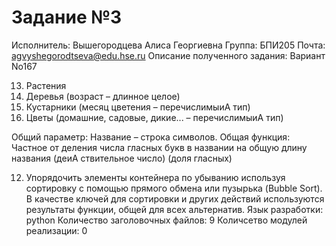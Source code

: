 # Задание №3 #
Исполнитель: Вышегородцева Алиса Георгиевна Группа: БПИ205
Почта: agvyshegorodtseva@edu.hse.ru
Описание полученного задания:
Вариант No167
  
13. Растения
1. Деревья (возраст – длинное целое)
2. Кустарники (месяц цветения – перечислимыиA тип)
3. Цветы (домашние, садовые, дикие... – перечислимыиA тип)

Общий параметр: Название – строка символов.
Общая функция: Частное от деления числа гласных букв в названии на общую длину названия (деиA ствительное число) (доля гласных)

12. Упорядочить элементы контейнера по убыванию используя сортировку с помощью прямого обмена или пузырька (Bubble Sort). В качестве ключей для сортировки и других действий используются результаты функции, общей для всех альтернатив.
Язык разработки: python
Количество заголовочных файлов: 9
Количсетво модулей реализации: 0
